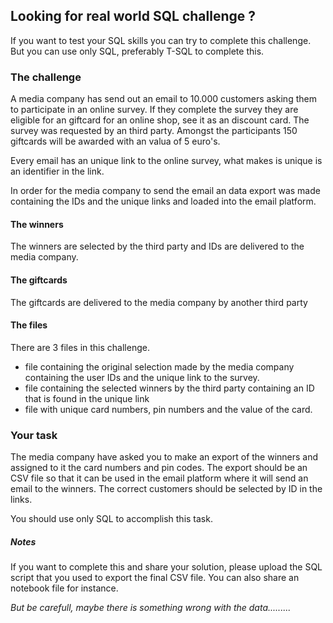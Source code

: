 ## Looking for real world SQL challenge ?
If you want to test your SQL skills you can try to complete this challenge. But you can use only SQL, preferably T-SQL to complete this.

### The challenge
A media company has send out an email to 10.000 customers asking them to participate in an online survey. If they complete the survey they are eligible for an giftcard for an online shop, see it as an discount card. The survey was requested by an third party. Amongst the participants 150 giftcards will be awarded with an valua of 5 euro's.

Every email has an unique link to the online survey, what makes is unique is an identifier in the link. 

In order for the media company to send the email an data export was made containing the IDs and the unique links and loaded into the email platform.

#### The winners
The winners are selected by the third party and IDs are delivered to the media company. 

#### The giftcards
The giftcards are delivered to the media company by another third party

#### The files
There are 3 files in this challenge.

- file containing the original selection made by the media company containing the user IDs and the unique link to the survey.
- file containing the selected winners by the third party containing an ID that is found in the unique link
- file with unique card numbers, pin numbers and the value of the card.


### Your task
The media company have asked you to make an export of the winners and assigned to it the card numbers and pin codes. The export should be an CSV file so that it can be used in the email platform where it will send an email to the winners. The correct customers should be selected by ID in the links. 

You should use only SQL to accomplish this task.

##### Notes
If you want to complete this and share your solution, please upload the SQL script that you used to export the final CSV file. You can also share an notebook file for instance.

*But be carefull, maybe there is something wrong with the data.........*
